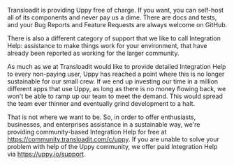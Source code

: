 <!-- WARNING! This file was injected. Please edit in ".github/ISSUE_TEMPLATE/integration_help.md" instead and run "inject.js" -->

Transloadit is providing Uppy free of charge. If you want, you can self-host all of its components and never pay us a dime. There are docs and tests, and your Bug Reports and Feature Requests are always welcome on GitHub.

There is also a different category of support that we like to call Integration Help: assistance to make things work for your environment, that have already been reported as working for the larger community.

As much as we at Transloadit would like to provide detailed Integration Help to every non-paying user, Uppy has reached a point where this is no longer sustainable for our small crew. If we end up investing our time in a million different apps that use Uppy, as long as there is no money flowing back, we won't be able to ramp up our team to meet the demand. This would spread the team ever thinner and eventually grind development to a halt.

That is not where we want to be. So, in order to offer enthusiasts, businesses, and enterprises assistance in a sustainable way, we're providing community-based Integration Help for free at <https://community.transloadit.com/c/uppy>. If you are unable to solve your problem with help of the Uppy community, we offer paid Integration Help via <https://uppy.io/support>.
